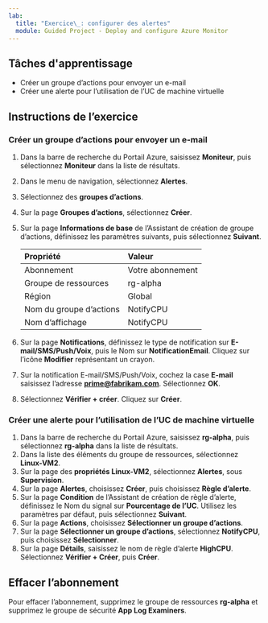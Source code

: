 ```yaml
---
lab:
  title: "Exercice\_: configurer des alertes"
  module: Guided Project - Deploy and configure Azure Monitor
---
```


## Tâches d'apprentissage

- Créer un groupe d’actions pour envoyer un e-mail
- Créer une alerte pour l’utilisation de l’UC de machine virtuelle

## Instructions de l’exercice

### Créer un groupe d’actions pour envoyer un e-mail

1. Dans la barre de recherche du Portail Azure, saisissez **Moniteur**, puis sélectionnez **Moniteur** dans la liste de résultats.
1. Dans le menu de navigation, sélectionnez **Alertes**.
1. Sélectionnez des **groupes d’actions**.
1. Sur la page **Groupes d’actions**, sélectionnez **Créer**.
1. Sur la page **Informations de base** de l’Assistant de création de groupe d’actions, définissez les paramètres suivants, puis sélectionnez **Suivant**.

    | Propriété | Valeur    |
    |:---------|:---------|
    | Abonnement  | Votre abonnement   |
    | Groupe de ressources  | rg-alpha   |
    | Région    | Global  |
    | Nom du groupe d’actions | NotifyCPU  |
    | Nom d’affichage  | NotifyCPU  |

6. Sur la page **Notifications**, définissez le type de notification sur **E-mail/SMS/Push/Voix**, puis le Nom sur **NotificationEmail**. Cliquez sur l’icône **Modifier** représentant un crayon.
1. Sur la notification E-mail/SMS/Push/Voix, cochez la case **E-mail** saisissez l’adresse **prime@fabrikam.com**. Sélectionnez **OK**. 
1. Sélectionnez **Vérifier + créer**. Cliquez sur **Créer**.


### Créer une alerte pour l’utilisation de l’UC de machine virtuelle

1. Dans la barre de recherche du Portail Azure, saisissez **rg-alpha**, puis sélectionnez **rg-alpha** dans la liste de résultats.
1. Dans la liste des éléments du groupe de ressources, sélectionnez **Linux-VM2**.
1. Sur la page des **propriétés Linux-VM2**, sélectionnez **Alertes**, sous **Supervision**.
1. Sur la page **Alertes**, choisissez **Créer**, puis choisissez **Règle d’alerte**.
1. Sur la page **Condition** de l’Assistant de création de règle d’alerte, définissez le Nom du signal sur **Pourcentage de l’UC**. Utilisez les paramètres par défaut, puis sélectionnez **Suivant**.
1. Sur la page **Actions**, choisissez **Sélectionner un groupe d’actions**.
1. Sur la page **Sélectionner un groupe d’actions**, sélectionnez **NotifyCPU**, puis choisissez **Sélectionner**.
1. Sur la page **Détails**, saisissez le nom de règle d’alerte **HighCPU**. Sélectionnez **Vérifier + Créer**, puis **Créer**.

## Effacer l’abonnement

Pour effacer l’abonnement, supprimez le groupe de ressources **rg-alpha** et supprimez le groupe de sécurité **App Log Examiners**.
